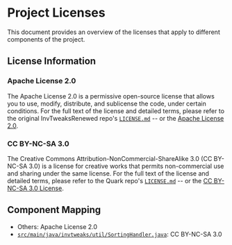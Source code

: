 # Project Licenses

This document provides an overview of the licenses that apply to different components of the project.

## License Information

### Apache License 2.0

The Apache License 2.0 is a permissive open-source license that allows you to use, modify, distribute, and sublicense the code, under certain conditions. For the full text of the license and detailed terms, please refer to the original InvTweaksRenewed repo's [`LICENSE.md`](https://github.com/reo-ar/InvTweaksRenewed/blob/1.16.x/LICENSE.md) -- or the [Apache License 2.0](https://www.apache.org/licenses/LICENSE-2.0).

### CC BY-NC-SA 3.0

The Creative Commons Attribution-NonCommercial-ShareAlike 3.0 (CC BY-NC-SA 3.0) is a license for creative works that permits non-commercial use and sharing under the same license. For the full text of the license and detailed terms, please refer to the Quark repo's [`LICENSE.md`](https://github.com/VazkiiMods/Quark/blob/master/LICENSE.md) -- or the [CC BY-NC-SA 3.0 License](https://creativecommons.org/licenses/by-nc-sa/3.0/).

## Component Mapping

- Others: Apache License 2.0
- [`src/main/java/invtweaks/util/SortingHandler.java`](src/main/java/invtweaks/util/SortingHandler.java): CC BY-NC-SA 3.0

